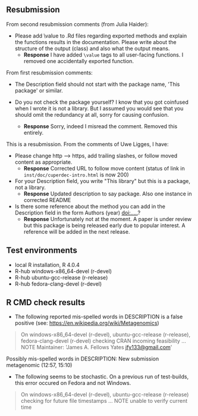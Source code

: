 ## Resubmission
From second resubmission comments (from Julia Haider):

- Please add \value to .Rd files regarding exported methods and explain
  the functions results in the documentation. Please write about the
  structure of the output (class) and also what the output means.
  - **Response** I have added `\value` tags to all user-facing functions. 
  I removed one accidentally exported function.

From first resubmission comments:

-  The Description field should not start with the package name,
     'This package' or similar.

- Do you not check the package yourself? I know that you got coinfused when 
  I wrote it is not a library. But I assumed you would see that you should 
  omit the redundancy at all, sorry for causing confusion.
    - **Response** Sorry, indeed I misread the comment. Removed this entirely.

This is a resubmission. From the comments of Uwe Ligges, I have:
    
- Please change http --> https, add trailing slashes, or follow moved
content as appropriate.
  - **Response** Corrected URL to follow move content 
    (status of link in `inst/doc/cuperdec-intro.html` is now 200)
- For your Description field, you write "This library" but this is a
package, not a library.
  - **Response** Updated description to say package. Also one instance 
    in corrected README 
- Is there some reference about the method you can add in the Description
field in the form Authors (year) <doi:.....>?
  - **Response** Unfortunately not at the moment. A paper is under review 
    but this package is being released early due to popular interest.
    A reference will be added in the next release.

## Test environments
- local R installation, R 4.0.4
- R-hub windows-x86_64-devel (r-devel)
- R-hub ubuntu-gcc-release (r-release)
- R-hub fedora-clang-devel (r-devel)

## R CMD check results
- The following reported mis-spelled words in DESCRIPTION is a false positive
  (see: https://en.wikipedia.org/wiki/Metagenomics)
  
> On windows-x86_64-devel (r-devel), ubuntu-gcc-release (r-release), fedora-clang-devel (r-devel)
  checking CRAN incoming feasibility ... NOTE
  Maintainer: 'James A. Fellows Yates <jfy133@gmail.com>'
  

  
  Possibly mis-spelled words in DESCRIPTION:
  New submission
    metagenomic (12:57, 15:10)

- The following seems to be stochastic. On a previous run of test-builds, this
  error occured on Fedora and not Windows.

> On windows-x86_64-devel (r-devel), ubuntu-gcc-release (r-release)
  checking for future file timestamps ... NOTE
  unable to verify current time
  
